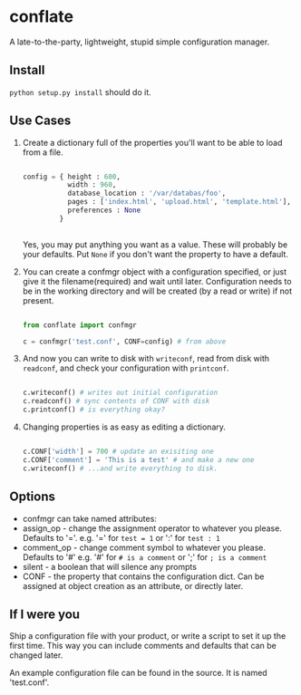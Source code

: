 conflate
===========

A late-to-the-party, lightweight, stupid simple configuration manager.

 Install
----------

`python setup.py install` should do it.


 Use Cases
-----------

1. Create a dictionary full of the properties you'll want to be able to 
load from a file.
   ```python
   
   config = { height : 600,
              width : 960,
			  database_location : '/var/databas/foo',
			  pages : ['index.html', 'upload.html', 'template.html'],
			  preferences : None
			}
			
	```
	Yes, you may put anything you want as a value. These will probably be 
	your defaults. Put `None` if you don't want the property to have a 
	default.
	
	
2. You can create a confmgr object with a configuration specified, or just
   give it the filename(required) and wait until later. Configuration needs to
   be in the working directory and will be created (by a read or write) 
   if not present.
   
   ```python
   
   from conflate import confmgr
   
   c = confmgr('test.conf', CONF=config) # from above

   ```
   
3. And now you can write to disk with `writeconf`, read from disk 
   with `readconf`, and check your configuration with `printconf`.
   
   ```python
   
   c.writeconf() # writes out initial configuration
   c.readconf() # sync contents of CONF with disk
   c.printconf() # is everything okay?
   
   
   ```
   
4. Changing properties is as easy as editing a dictionary.

   ```python
   
   c.CONF['width'] = 700 # update an exisiting one
   c.CONF['comment'] = 'This is a test' # and make a new one
   c.writeconf() # ...and write everything to disk.
   
   ```
 Options   
--------------

+ confmgr can take named attributes:
 + assign_op - change the assignment operator to whatever you please. 
   Defaults to '='.
   e.g. '=' for `test = 1` or ':' for `test : 1`
 + comment_op - change comment symbol to whatever you please.
   Defaults to '#'
   e.g. '#' for `# is a comment` or ';' for `; is a comment`
 + silent - a boolean that will silence any prompts
 + CONF - the property that contains the configuration dict. Can be assigned
   at object creation as an attribute, or directly later.


 If I were you
---------------

Ship a configuration file with your product, or write a script to set it up 
the first time. This way you can include comments and defaults that can be 
changed later.

An example configuration file can be found in the source. It is named 
'test.conf'.

